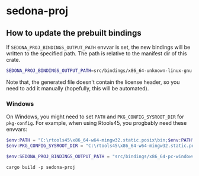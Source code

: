 # sedona-proj

## How to update the prebuilt bindings

If `SEDONA_PROJ_BINDINGS_OUTPUT_PATH` envvar is set, the new bindings will be
written to the specified path. The path is relative to the manifest dir of
this crate.

```sh
SEDONA_PROJ_BINDINGS_OUTPUT_PATH=src/bindings/x86_64-unknown-linux-gnu.rs cargo build -p sedona-proj
```

Note that, the generated file doesn't contain the license header, so you need
to add it manually (hopefully, this will be automated).

### Windows

On Windows, you might need to set `PATH` and `PKG_CONFIG_SYSROOT_DIR` for
`pkg-config`. For example, when using Rtools45, you progbably need these
envvars:

```ps1
$env:PATH = "C:\rtools45\x86_64-w64-mingw32.static.posix\bin;$env:PATH"
$env:PKG_CONFIG_SYSROOT_DIR = "C:\rtools45\x86_64-w64-mingw32.static.posix\"

$env:SEDONA_PROJ_BINDINGS_OUTPUT_PATH = "src/bindings/x86_64-pc-windows-gnu.rs"

cargo build -p sedona-proj
```
